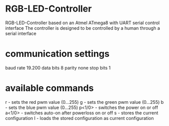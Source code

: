 # RGB-LED-Controller
RGB-LED-Controller based on an Atmel ATmega8 with UART serial control interface
The controller is designed to be controlled by a human through a serial interface

# communication settings
baud rate   19.200
data bits   8
parity      none
stop bits   1

# available commands
r<value> - sets the red pwm value (0...255)
g<value> - sets the green pwm value (0...255)
b<value> - sets the blue pwm value (0...255)
p<1/0> - switches the power on or off
a<1/0> - switches auto-on after powerloss on or off
s<y> - stores the current configuration
l<y> - loads the stored configuration as current configuration